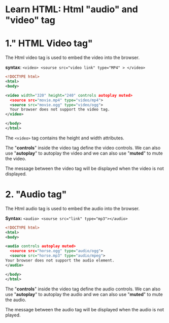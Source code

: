 # Learn HTML: Html "audio" and "video" tag

# 1." HTML Video tag"

The Html video tag is used to embed the video into the browser.

**syntax**: `<video> <sourse src="video link" type="MP4" > </video>`

```xml
<!DOCTYPE html>
<html>
<body>

<video width="320" height="240" controls autoplay muted>
  <source src="movie.mp4" type="video/mp4">
  <source src="movie.ogg" type="video/ogg">
  Your browser does not support the video tag.
</video>

</body>
</html>
```

The `<video>` tag contains the height and width attributes.

The "**controls**" inside the video tag define the video controls. We can also use "**autoplay**" to autoplay the video and we can also use "**muted**" to mute the video.

The message between the video tag will be displayed when the video is not displayed.

# 2\. "Audio tag"

The Html audio tag is used to embed the audio into the browser.

**Syntax:** `<audio> <sourse src="link" type="mp3"></audio>`

```xml
<!DOCTYPE html>
<html>
<body>

<audio controls autoplay muted>
  <source src="horse.ogg" type="audio/ogg">
  <source src="horse.mp3" type="audio/mpeg">
Your browser does not support the audio element.
</audio>

</body>
</html>
```

The "**controls**" inside the video tag define the audio controls. We can also use "**autoplay**" to autoplay the audio and we can also use "**muted**" to mute the audio.

The message between the audio tag will be displayed when the audio is not played.